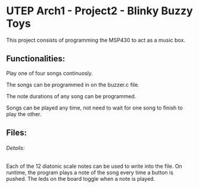 # UTEP Arch1 - Project2 - Blinky Buzzy Toys

This project consists of programming the MSP430 to act as a music box.

## Functionalities: 

Play one of four songs continuosly.

The songs can be programmed in on the buzzer.c file.

The note durations of any song can be programmed.

Songs can be played any time, not need to wait for one song to finish to play the other.

## Files: 


###### Details:
Each of the 12 diatonic scale notes can be used to write into the file.
On runtime, the program plays a note of the song every time a button is pushed.
The leds on the board toggle when a note is played.


